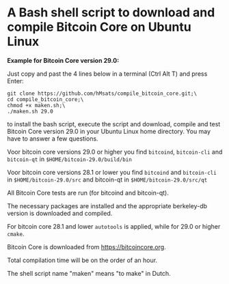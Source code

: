 # A Bash shell script to download and compile Bitcoin Core on Ubuntu Linux

**Example for Bitcoin Core version 29.0:**

Just copy and past the 4 lines below in a terminal (Ctrl Alt T) and press Enter:

    git clone https://github.com/hMsats/compile_bitcoin_core.git;\
    cd compile_bitcoin_core;\
    chmod +x maken.sh;\
    ./maken.sh 29.0

to install the bash script, execute the script and download, compile and test Bitcoin Core version 29.0 in your Ubuntu Linux home directory. You may have to answer a few questions.

Voor bitcoin core versions 29.0 or higher you find `bitcoind`, `bitcoin-cli` and `bitcoin-qt` in `$HOME/bitcoin-29.0/build/bin`

Voor bitcoin core versions 28.1 or lower you find `bitcoind` and `bitcoin-cli` in `$HOME/bitcoin-29.0/src` and bitcoin-qt in `$HOME/bitcoin-29.0/src/qt`

All Bitcoin Core tests are run (for bitcoind and bitcoin-qt).

The necessary packages are installed and the appropriate berkeley-db version is downloaded and compiled.

For bitcoin core 28.1 and lower `autotools` is applied, while for 29.0 or higher `cmake`.

Bitcoin Core is downloaded from https://bitcoincore.org.

Total compilation time will be on the order of an hour.

The shell script name "maken" means "to make" in Dutch.
